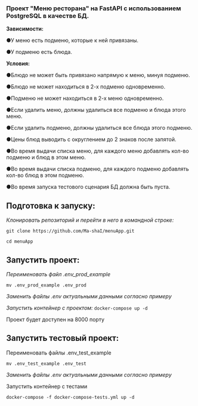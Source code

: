 ### Проект "Меню ресторана" на FastAPI с использованием PostgreSQL в качестве БД.

**Зависимости:**

●У меню есть подменю, которые к ней привязаны.

●У подменю есть блюда.

**Условия:**

●Блюдо не может быть привязано напрямую к меню, минуя подменю.

●Блюдо не может находиться в 2-х подменю одновременно.

●Подменю не может находиться в 2-х меню одновременно.

●Если удалить меню, должны удалиться все подменю и блюда этого меню.

●Если удалить подменю, должны удалиться все блюда этого подменю.

●Цены блюд выводить с округлением до 2 знаков после запятой.

●Во время выдачи списка меню, для каждого меню добавлять кол-во подменю и блюд в этом меню.

●Во время выдачи списка подменю, для каждого подменю добавлять кол-во блюд в этом подменю.

●Во время запуска тестового сценария БД должна быть пуста.


## Подготовка к запуску:

_Клонировать репозиторий и перейти в него в командной строке:_


`git clone https://github.com/Ma-shaI/menuApp.git`

`cd menuApp`

## Запустить проект:

_Переименовать файл .env_prod_example_

`mv .env_prod_example .env_prod`

_Заменить файлы .env актуальными данными согласно примеру_

_Запустить контейнер с проектом:_
`docker-compose up -d`

Проект будет доступен на 8000 порту


## Запустить тестовый проект:

Переименовать файлы .env_test_example

`mv .env_test_example .env_test`

_Заменить файлы .env актуальными данными согласно примеру_

Запустить контейнер с тестами

`docker-compose -f docker-compose-tests.yml up -d`
